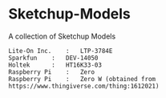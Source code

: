 # Sketchup-Models
A collection of Sketchup Models

```
Lite-On Inc.	:	LTP-3784E
Sparkfun	:	DEV-14050
Holtek		:	HT16K33-03
Raspberry Pi	:	Zero
Raspberry Pi	:	Zero W (obtained from https://www.thingiverse.com/thing:1612021)
```
